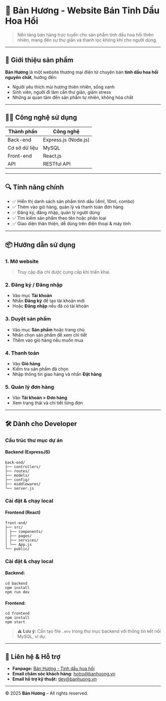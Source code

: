 # 🌿 Bản Hương - Website Bán Tinh Dầu Hoa Hồi

> Nền tảng bán hàng trực tuyến cho sản phẩm tinh dầu hoa hồi thiên nhiên, mang đến sự thư giãn và thanh lọc không khí cho người dùng.

---

## 🌸 Giới thiệu sản phẩm

**Bản Hương** là một website thương mại điện tử chuyên bán **tinh dầu hoa hồi nguyên chất**, hướng đến:

- Người yêu thích mùi hương thiên nhiên, sống xanh
- Sinh viên, người đi làm cần thư giãn, giảm stress
- Những ai quan tâm đến sản phẩm tự nhiên, không hóa chất

---

## 🧑‍💻 Công nghệ sử dụng

| Thành phần     | Công nghệ        |
|----------------|------------------|
| Back-end       | Express.js (Node.js) |
| Cơ sở dữ liệu  | MySQL            |
| Front-end      | React.js         |
| API            | RESTful API      |

---

## 🔍 Tính năng chính

- ✅ Hiển thị danh sách sản phẩm tinh dầu (4ml, 10ml, combo)
- ✅ Thêm vào giỏ hàng, quản lý và thanh toán đơn hàng
- ✅ Đăng ký, đăng nhập, quản lý người dùng
- ✅ Tìm kiếm sản phẩm theo tên hoặc phân loại
- ✅ Giao diện thân thiện, dễ dùng trên điện thoại & máy tính

---

## 📦 Hướng dẫn sử dụng

### 1. Mở website

> Truy cập địa chỉ được cung cấp khi triển khai.

### 2. Đăng ký / Đăng nhập

- Vào mục **Tài khoản**
- Nhấn **Đăng ký** để tạo tài khoản mới
- Hoặc **Đăng nhập** nếu đã có tài khoản

### 3. Duyệt sản phẩm

- Vào mục **Sản phẩm** hoặc trang chủ
- Nhấn chọn sản phẩm để xem chi tiết
- Thêm vào giỏ hàng nếu muốn mua

### 4. Thanh toán

- Vào **Giỏ hàng**
- Kiểm tra sản phẩm đã chọn
- Nhập thông tin giao hàng và nhấn **Đặt hàng**

### 5. Quản lý đơn hàng

- Vào **Tài khoản > Đơn hàng**
- Xem trạng thái và chi tiết từng đơn

---

## 🛠️ Dành cho Developer

### Cấu trúc thư mục dự án

#### Backend (ExpressJS)
```
back-end/
├── controllers/
├── routes/
├── models/
├── config/
├── middlewares/
└── server.js
```


### Cài đặt & chạy local

#### Frontend (React)
```
front-end/
├── src/
│ ├── components/
│ ├── pages/
│ ├── services/
│ └── App.js
└── public/
```

### Cài đặt & chạy local

#### Backend:

```
cd backend
npm install
npm run dev
```

#### Frontend:
```
cd frontend
npm install
npm start
```

> ⚠️ **Lưu ý:** Cần tạo file `.env` trong thư mục backend với thông tin kết nối MySQL, ví dụ:

---

## 📮 Liên hệ & Hỗ trợ

- **Fanpage:** [Bản Hương - Tinh dầu hoa hồi](https://facebook.com/banhuong.official)  
- **Email chăm sóc khách hàng:** hotro@banhuong.vn  
- **Email hỗ trợ kỹ thuật:** dev@banhuong.vn  

---

© 2025 **Bản Hương** – All rights reserved.

